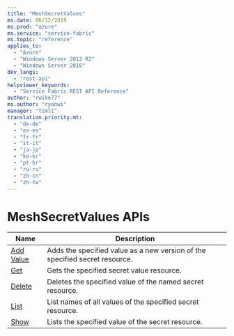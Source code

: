 ```yaml
---
title: "MeshSecretValues"
ms.date: 06/12/2019
ms.prod: "azure"
ms.service: "service-fabric"
ms.topic: "reference"
applies_to: 
  - "Azure"
  - "Windows Server 2012 R2"
  - "Windows Server 2016"
dev_langs: 
  - "rest-api"
helpviewer_keywords: 
  - "Service Fabric REST API Reference"
author: "rwike77"
ms.author: "ryanwi"
manager: "timlt"
translation.priority.mt: 
  - "de-de"
  - "es-es"
  - "fr-fr"
  - "it-it"
  - "ja-jp"
  - "ko-kr"
  - "pt-br"
  - "ru-ru"
  - "zh-cn"
  - "zh-tw"
---
```

# MeshSecretValues APIs

| Name | Description |
| --- | --- |
| [Add Value](sfclient-v65-api-meshsecretvalue_addvalue.md) | Adds the specified value as a new version of the specified secret resource.<br/> |
| [Get](sfclient-v65-api-meshsecretvalue_get.md) | Gets the specified secret value resource.<br/> |
| [Delete](sfclient-v65-api-meshsecretvalue_delete.md) | Deletes the specified  value of the named secret resource.<br/> |
| [List](sfclient-v65-api-meshsecretvalue_list.md) | List names of all values of the specified secret resource.<br/> |
| [Show](sfclient-v65-api-meshsecretvalue_show.md) | Lists the specified value of the secret resource.<br/> |

